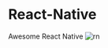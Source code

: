 # React-Native
Awesome React Native
![rn](https://github.com/lokeshimarathi/React-Native/assets/115028627/78adc6e7-deb4-4061-a774-37e12dc8b568)
